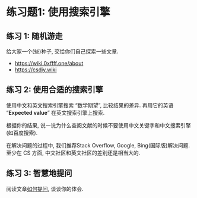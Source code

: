 # 练习题1: 使用搜索引擎

## 练习 1: 随机游走

给大家一个(些)种子, 交给你们自己探索一些文章.

-   <https://wiki.0xffff.one/about>
-   <https://csdiy.wiki>

## 练习 2: 使用合适的搜索引擎

使用中文和英文搜索引擎搜索 “数学期望”, 比较结果的差异. 再用它的英语
“**Expected value**” 在英文搜索引擎上搜索.

根据你的结果,
说一说为什么查阅文献的时候不要使用中文关键字和中文搜索引擎(如百度搜索).

在解决问题的过程中, 我们推荐Stack Overflow, Google,
Bing(国际版)解决问题. 至少在 CS 方面,
中文社区和英文社区的差别还是相当大的.

## 练习 3: 智慧地提问

阅读文章[如何提问](https://github.com/ryanhanwu/How-To-Ask-Questions-The-Smart-Way/blob/main/README-zh_CN.md),
谈谈你的体会.

